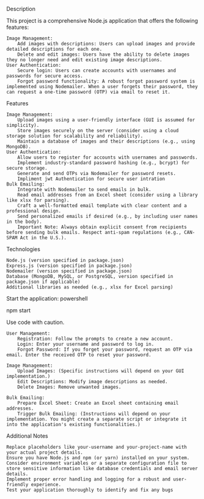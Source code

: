 Description

This project is a comprehensive Node.js application that offers the following features:

    Image Management:
        Add images with descriptions: Users can upload images and provide detailed descriptions for each one.
        Delete and edit images: Users have the ability to delete images they no longer need and edit existing image descriptions.
    User Authentication:
        Secure login: Users can create accounts with usernames and passwords for secure access.
        Forgot password functionality: A robust forgot password system is implemented using Nodemailer. When a user forgets their password, they can request a one-time password (OTP) via email to reset it.

Features

    Image Management:
        Upload images using a user-friendly interface (GUI is assumed for simplicity).
        Store images securely on the server (consider using a cloud storage solution for scalability and reliability).
        Maintain a database of images and their descriptions (e.g., using MongoDB).
    User Authentication:
        Allow users to register for accounts with usernames and passwords.
        Implement industry-standard password hashing (e.g., bcrypt) for secure storage.
        Generate and send OTPs via Nodemailer for password resets.
        Impliment jwt Authentication for secure user intration
    Bulk Emailing:
        Integrate with Nodemailer to send emails in bulk.
        Read email addresses from an Excel sheet (consider using a library like xlsx for parsing).
        Craft a well-formatted email template with clear content and a professional design.
        Send personalized emails if desired (e.g., by including user names in the body).
        Important Note: Always obtain explicit consent from recipients before sending bulk emails. Respect anti-spam regulations (e.g., CAN-SPAM Act in the U.S.).

Technologies

    Node.js (version specified in package.json)
    Express.js (version specified in package.json)
    Nodemailer (version specified in package.json)
    Database (MongoDB, MySQL, or PostgreSQL, version specified in package.json if applicable)
    Additional libraries as needed (e.g., xlsx for Excel parsing)

Start the application:
powershell

npm start

Use code with caution.

    User Management:
        Registration: Follow the prompts to create a new account.
        Login: Enter your username and password to log in.
        Forgot Password: If you forget your password, request an OTP via email. Enter the received OTP to reset your password.

    Image Management:
        Upload Images: (Specific instructions will depend on your GUI implementation.)
        Edit Descriptions: Modify image descriptions as needed.
        Delete Images: Remove unwanted images.

    Bulk Emailing:
        Prepare Excel Sheet: Create an Excel sheet containing email addresses.
        Trigger Bulk Emailing: (Instructions will depend on your implementation. You might create a separate script or integrate it into the application's existing functionalities.)

Additional Notes

    Replace placeholders like your-username and your-project-name with your actual project details.
    Ensure you have Node.js and npm (or yarn) installed on your system.
    Consider environment variables or a separate configuration file to store sensitive information like database credentials and email server details.
    Implement proper error handling and logging for a robust and user-friendly experience.
    Test your application thoroughly to identify and fix any bugs
